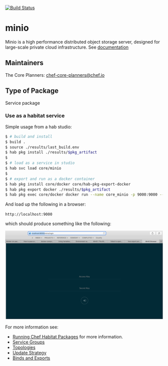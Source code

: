 [![Build Status](https://dev.azure.com/chefcorp-partnerengineering/Chef%20Base%20Plans/_apis/build/status/chef-base-plans.minio?branchName=master)](https://dev.azure.com/chefcorp-partnerengineering/Chef%20Base%20Plans/_build/latest?definitionId=116&branchName=master)

# minio

Minio is a high performance distributed object storage server, designed for large-scale private cloud infrastructure.  See [documentation](https://docs.min.io)

## Maintainers

The Core Planners: <chef-core-planners@chef.io>

## Type of Package

Service package

### Use as a habitat service

Simple usage from a hab studio:

```bash
$ # build and install
$ build .
$ source ./results/last_build.env
$ hab pkg install ./results/$pkg_artifact
$
$ # load as a service in studio
$ hab svc load core/minio
$
$ # export and run as a docker container
$ hab pkg install core/docker core/hab-pkg-export-docker
$ hab pkg export docker ./results/$pkg_artifact
$ hab pkg exec core/docker docker run --name core_minio -p 9000:9000 --rm -de HAB_LICENSE=accept core/minio
```

And load up the following in a browser:

``http://localhost:9000``

which should produce something like the following:

![minio browser](img/minio_browser.png)

For more information see:

* [Running Chef Habitat Packages](https://www.habitat.sh/docs/using-habitat/using-packages/) for more information.
* [Service Groups](https://www.habitat.sh/docs/using-habitat/service-groups/)
* [Topologies](https://www.habitat.sh/docs/using-habitat/topologies/)
* [Update Strategy](https://www.habitat.sh/docs/using-habitat/using-updates/)
* [Binds and Exports](https://www.habitat.sh/docs/developing-packages/#runtime-binds-and-exports)
